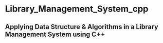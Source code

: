 # Library_Management_System_cpp

## Applying Data Structure & Algorithms in a Library Management System using C++
